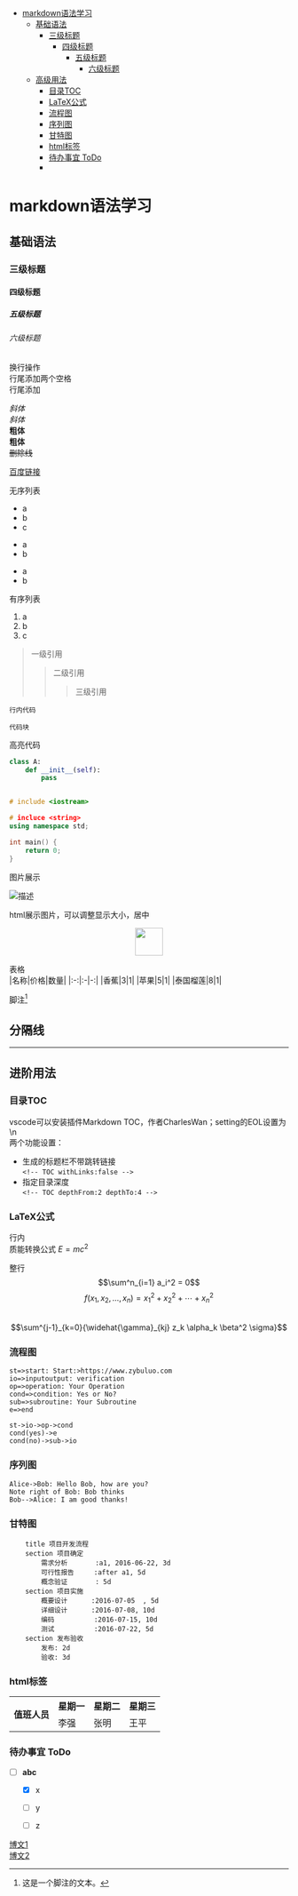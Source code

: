 <!-- TOC -->

- [markdown语法学习](#markdown语法学习)
    - [基础语法](#基础语法)
        - [三级标题](#三级标题)
            - [四级标题](#四级标题)
                - [五级标题](#五级标题)
                    - [六级标题](#六级标题)
    - [高级用法](#高级用法)
        - [目录TOC](#目录toc)
        - [LaTeX公式](#latex公式)
        - [流程图](#流程图)
        - [序列图](#序列图)
        - [甘特图](#甘特图)
        - [html标签](#html标签)
        - [待办事宜 ToDo](#待办事宜-todo)
        - [](#)

<!-- /TOC -->

# markdown语法学习

## 基础语法

### 三级标题
#### 四级标题
##### 五级标题
###### 六级标题

换行操作  
行尾添加两个空格  
行尾添加<br>

*斜体*  
_斜体_  
**粗体**  
__粗体__  
~~删除线~~  


[百度链接](https://www.baidu.com)

无序列表
* a
* b
* c
 
+ a
+ b

- a
- b

有序列表
1. a
2. b
3. c

> 一级引用
> > 二级引用
> > > 三级引用

`行内代码`

    代码块

高亮代码
```python
class A:
    def __init__(self):
        pass
```
```cpp

# include <iostream>

# incluce <string>
using namespace std;

int main() {
    return 0;
}
```

图片展示

![描述](./logo.png)

html展示图片，可以调整显示大小，居中
<div align="center">
    <img height=50px src="./logo.png">
</div>


表格  
|名称|价格|数量|
|:-:|:-|-:|
|香蕉|3|1|
|苹果|5|1|
|泰国榴莲|8|1|


脚注[^1]   


分隔线
----------
**********

## 进阶用法

### 目录TOC
vscode可以安装插件Markdown TOC，作者CharlesWan；setting的EOL设置为\n  
两个功能设置：
- 生成的标题栏不带跳转链接  
    `<!-- TOC withLinks:false -->`
- 指定目录深度  
    `<!-- TOC depthFrom:2 depthTo:4 -->`

### LaTeX公式
行内  
质能转换公式 $E=mc^2$  

整行
$$\sum^n_{i=1} a_i^2 = 0$$
$$f(x_1, x_2, \ldots, x_n) = x_1^2 + x_2^2 + \cdots + x_n^2 $$  
$$\sum^{j-1}_{k=0}{\widehat{\gamma}_{kj} z_k \alpha_k \beta^2 \sigma}$$  


### 流程图
```flow
st=>start: Start:>https://www.zybuluo.com
io=>inputoutput: verification
op=>operation: Your Operation
cond=>condition: Yes or No?
sub=>subroutine: Your Subroutine
e=>end

st->io->op->cond
cond(yes)->e
cond(no)->sub->io
```


### 序列图
```seq
Alice->Bob: Hello Bob, how are you?
Note right of Bob: Bob thinks
Bob-->Alice: I am good thanks!
```


### 甘特图
```gantt
    title 项目开发流程
    section 项目确定
        需求分析       :a1, 2016-06-22, 3d
        可行性报告     :after a1, 5d
        概念验证       : 5d
    section 项目实施
        概要设计      :2016-07-05  , 5d
        详细设计      :2016-07-08, 10d
        编码          :2016-07-15, 10d
        测试          :2016-07-22, 5d
    section 发布验收
        发布: 2d
        验收: 3d
```


### html标签
<table>
    <tr>
        <th rowspan="2">值班人员</th>
        <th>星期一</th>
        <th>星期二</th>
        <th>星期三</th>
    </tr>
    <tr>
        <td>李强</td>
        <td>张明</td>
        <td>王平</td>
    </tr>
</table>


### 待办事宜 ToDo
- [ ] **abc**
  - [x] x
  - [ ] y
  - [ ] z



[博文1](https://www.zybuluo.com/mdeditor)  
[博文2](https://www.zybuluo.com/mdeditor?url=https://www.zybuluo.com/static/editor/md-help.markdown)



[^1]: 这是一个脚注的文本。
